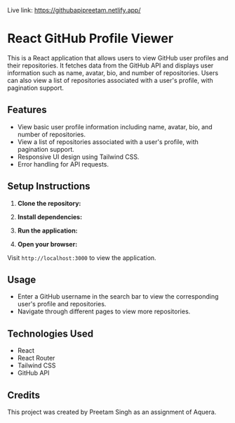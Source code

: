 Live link: https://githubapipreetam.netlify.app/

# React GitHub Profile Viewer

This is a React application that allows users to view GitHub user profiles and their repositories. It fetches data from the GitHub API and displays user information such as name, avatar, bio, and number of repositories. Users can also view a list of repositories associated with a user's profile, with pagination support.

## Features

- View basic user profile information including name, avatar, bio, and number of repositories.
- View a list of repositories associated with a user's profile, with pagination support.
- Responsive UI design using Tailwind CSS.
- Error handling for API requests.

## Setup Instructions

1. **Clone the repository:**


2. **Install dependencies:**


3. **Run the application:**


4. **Open your browser:**

Visit `http://localhost:3000` to view the application.

## Usage

- Enter a GitHub username in the search bar to view the corresponding user's profile and repositories.
- Navigate through different pages to view more repositories.

## Technologies Used

- React
- React Router
- Tailwind CSS
- GitHub API

## Credits

This project was created by Preetam Singh as an assignment of Aquera.

